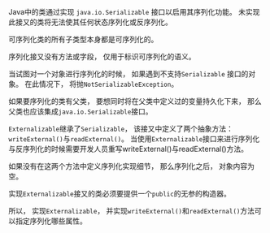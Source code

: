 Java中的类通过实现 `java.io.Serializable` 接口以启⽤其序列化功能。 未实现此接⼜的类将⽆法使其任何状态序列化或反序列化。 

可序列化类的所有⼦类型本⾝都是可序列化的。 

序列化接⼜没有⽅法或字段， 仅⽤于标识可序列化的语义。

当试图对⼀个对象进⾏序列化的时候， 如果遇到不⽀持`Serializable` 接口的对象。 在此情况下， 将抛`NotSerializableException`。

如果要序列化的类有⽗类， 要想同时将在⽗类中定义过的变量持久化下来， 那么⽗类也应该集成`java.io.Serializable`接口。

`Externalizable`继承了`Serializable`， 该接⼜中定义了两个抽象⽅法：`writeExternal()`与`readExternal()`。 当使⽤`Externalizable`接口来进⾏序列化与反序列化的时候需要开发⼈员重写writeExternal()与readExternal()⽅法。 

如果没有在这两个⽅法中定义序列化实现细节， 那么序列化之后， 对象内容为空。 

实现`Externalizable`接⼜的类必须要提供⼀个`public`的⽆参的构造器。

所以， 实现`Externalizable`， 并实现`writeExternal()`和`readExternal()`⽅法可以指定序列化哪些属性。
